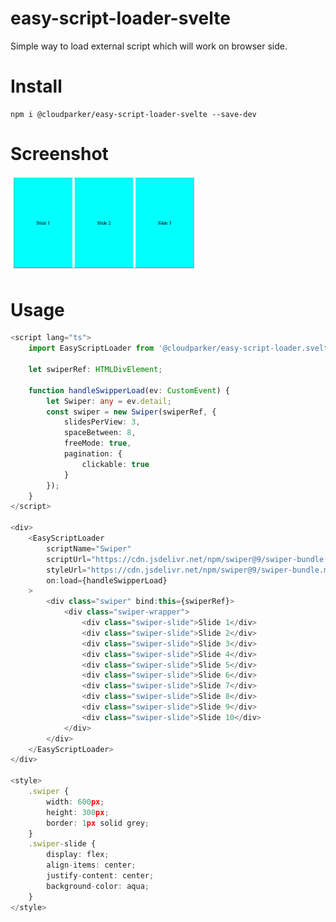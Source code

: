 # easy-script-loader-svelte

Simple way to load external script which will work on browser side.

# Install 

```
npm i @cloudparker/easy-script-loader-svelte --save-dev
```

# Screenshot

<img src="https://raw.githubusercontent.com/paramanandapradhan/easy-script-loader-svelte/main/static/easy-script-loader-svelte.png.webp" alt="Screenshot" width="300">

# Usage

```ts
<script lang="ts">
	import EasyScriptLoader from '@cloudparker/easy-script-loader.svelte';

	let swiperRef: HTMLDivElement;

	function handleSwipperLoad(ev: CustomEvent) {
		let Swiper: any = ev.detail;
		const swiper = new Swiper(swiperRef, {
			slidesPerView: 3,
			spaceBetween: 8,
			freeMode: true,
			pagination: {
				clickable: true
			}
		});
	}
</script>

<div>
	<EasyScriptLoader
		scriptName="Swiper"
		scriptUrl="https://cdn.jsdelivr.net/npm/swiper@9/swiper-bundle.min.js"
		styleUrl="https://cdn.jsdelivr.net/npm/swiper@9/swiper-bundle.min.css"
		on:load={handleSwipperLoad}
	>
		<div class="swiper" bind:this={swiperRef}>
			<div class="swiper-wrapper">
				<div class="swiper-slide">Slide 1</div>
				<div class="swiper-slide">Slide 2</div>
				<div class="swiper-slide">Slide 3</div>
				<div class="swiper-slide">Slide 4</div>
				<div class="swiper-slide">Slide 5</div>
				<div class="swiper-slide">Slide 6</div>
				<div class="swiper-slide">Slide 7</div>
				<div class="swiper-slide">Slide 8</div>
				<div class="swiper-slide">Slide 9</div>
				<div class="swiper-slide">Slide 10</div>
			</div>
		</div>
	</EasyScriptLoader>
</div>

<style>
	.swiper {
		width: 600px;
		height: 300px;
		border: 1px solid grey;
	}
	.swiper-slide {
		display: flex;
		align-items: center;
		justify-content: center;
		background-color: aqua;
	}
</style>

```

